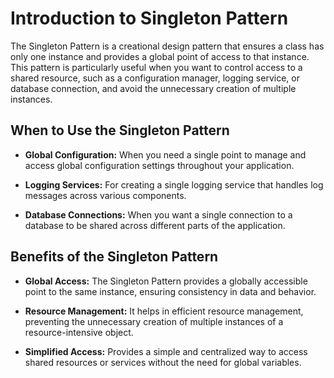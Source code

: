 # Introduction to Singleton Pattern

The Singleton Pattern is a creational design pattern that ensures a class has only one instance and provides a global point of access to that instance. This pattern is particularly useful when you want to control access to a shared resource, such as a configuration manager, logging service, or database connection, and avoid the unnecessary creation of multiple instances.

## When to Use the Singleton Pattern

- **Global Configuration:** When you need a single point to manage and access global configuration settings throughout your application.

- **Logging Services:** For creating a single logging service that handles log messages across various components.

- **Database Connections:** When you want a single connection to a database to be shared across different parts of the application.

## Benefits of the Singleton Pattern

- **Global Access:** The Singleton Pattern provides a globally accessible point to the same instance, ensuring consistency in data and behavior.

- **Resource Management:** It helps in efficient resource management, preventing the unnecessary creation of multiple instances of a resource-intensive object.

- **Simplified Access:** Provides a simple and centralized way to access shared resources or services without the need for global variables.
